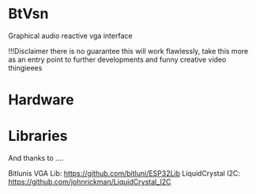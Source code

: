 # BtVsn

Graphical audio reactive vga interface

!!!Disclaimer
there is no guarantee this will work flawlessly, take this more as an entry point to
further developments and funny creative video thingieees

# Hardware

# Libraries
And thanks to ....

Bitlunis VGA Lib: https://github.com/bitluni/ESP32Lib
LiquidCrystal I2C: https://github.com/johnrickman/LiquidCrystal_I2C
